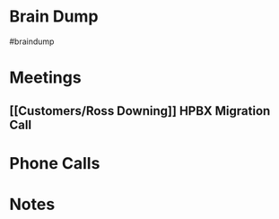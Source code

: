 # Brain Dump
#braindump 

# Meetings
## [[Customers/Ross Downing]] HPBX Migration Call


# Phone Calls

# Notes
